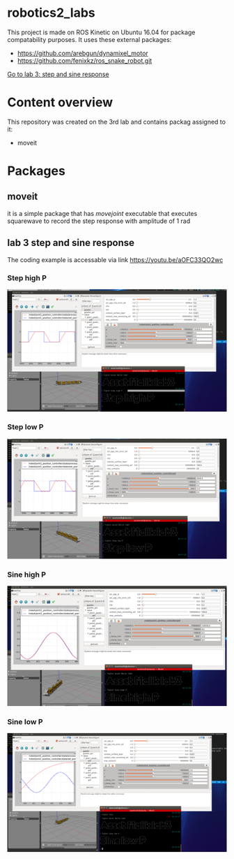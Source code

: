 # robotics2_labs
This project is made on ROS Kinetic on Ubuntu 16.04 for package compatability purposes.
It uses these external packages:
* https://github.com/arebgun/dynamixel_motor
* https://github.com/fenixkz/ros_snake_robot.git

[Go to lab 3: step and sine response](#-lab-3-step-and-sine-response)

# Content overview
This repository was created on the 3rd lab and contains packag assigned to it:
* moveit

# Packages
## moveit
it is a simple package that has *movejoint* executable that executes squarewave to record the step response with amplitude of 1 rad

## lab 3 step and sine response
The coding example is accessable via link
https://youtu.be/aOFC33QO2wc
### Step high P
![Step high P](/lab3%20step%20high%20p%20Asset.png)
### Step low P
![Step low P](/lab3%20step%20low%20p%20Asset.png)
### Sine high P
![Sine high P](/lab3%20sine%20high%20p%20Asset.png)
### Sine low P
![Sine low P](/lab3%20sine%20low%20p%20Asset.png)

